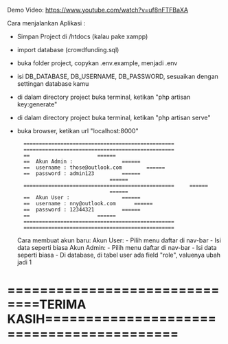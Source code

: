 Demo Video: https://www.youtube.com/watch?v=uf8nFTFBaXA

Cara menjalankan Aplikasi : 
- Simpan Project di /htdocs (kalau pake xampp)
- import database (crowdfunding.sql)
- buka folder project, copykan .env.example, menjadi .env
- isi DB_DATABASE, DB_USERNAME, DB_PASSWORD, sesuaikan dengan settingan database kamu
- di dalam directory project buka terminal, ketikan "php artisan key:generate"
- di dalam directory project buka terminal, ketikan "php artisan serve"
- buka browser, ketikan url "localhost:8000"


		=================================================
		=================================================
		==						======
		==	Akun Admin : 				======
		==	username : those@outlook.com		======
		==	password : admin123			======
								    ======
		=================================================     ======
								    ======
		==	Akun User : 				======
		==	username : nny@outlook.com		======
		==	password : 12344321			======
		==						======
		=================================================
		=================================================

	Cara membuat akun baru: 
	Akun User:
		- Pilih menu daftar di nav-bar
		- Isi data seperti biasa
	Akun Admin:
		- Pilih menu daftar di nav-bar
		- Isi data seperti biasa
		- Di database, di tabel user ada field "role", valuenya ubah jadi 1




==============================TERIMA KASIH==========================================
============================================================================














